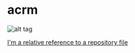 # acrm
![alt tag](http://s020.radikal.ru/i721/1607/59/112ed4a601a0.png)

[I'm a relative reference to a repository file](../master/LICENSE)

